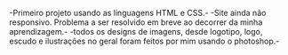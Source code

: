 -Primeiro projeto usando as linguagens HTML e CSS.-
-Site ainda não responsivo. Problema a ser resolvido em breve ao decorrer da minha aprendizagem.-
-todos os designs de imagens, desde logotipo, logo, escudo e ilustrações no geral foram feitos por mim usando o photoshop.-
